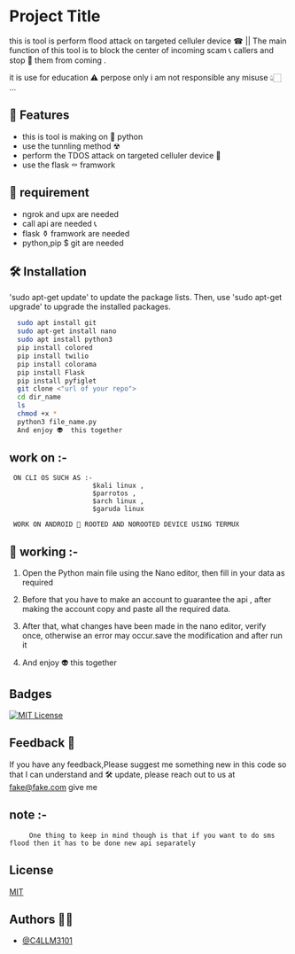 
# Project Title

this is tool is perform flood attack on targeted celluler device ☎ || The main function of this tool is to block the center of incoming scam 📞
 callers and stop 📴  them from coming  .


it is use for education ⚠ perpose only i am not responsible any misuse 👆🏻 ...



##  🌈  Features

- this is tool is making on  🐍 python 
- use the tunnling method ☢ 
- perform the TDOS attack on targeted celluler device 👾 
- use the flask ⚰  framwork 

## 🔎 requirement 

* ngrok and upx  are needed 
* call api are needed 📞
* flask ⚱ framwork are needed 
* python,pip $ git are needed 

## 🛠 Installation

 'sudo apt-get update' to update the package lists. Then, use 'sudo apt-get upgrade' to upgrade the installed packages. 

```bash
  sudo apt install git
  sudo apt-get install nano
  sudo apt install python3
  pip install colored
  pip install twilio
  pip install colorama
  pip install Flask
  pip install pyfiglet
  git clone <"url of your repo">
  cd dir_name
  ls 
  chmod +x *
  python3 file_name.py 
  And enjoy 👽  this together 
```
## work on :- 

     ON CLI OS SUCH AS :- 
                         $kali linux ,
                         $parrotos , 
                         $arch linux ,
                         $garuda linux 
    
     WORK ON ANDROID 📱 ROOTED AND NOROOTED DEVICE USING TERMUX 

    
## 📢 working :- 
1. Open the Python main file using the Nano editor, then fill in your data as required 

2. Before that you have to make an account to guarantee the api , after making the account copy and paste all the required data.

3. After that, what changes have been made in the nano editor, verify once, otherwise an error may occur.save the modification and after run it 

4. And enjoy 👽  this together 



## Badges

[![MIT License](https://img.shields.io/badge/License-MIT-green.svg)](https://choosealicense.com/licenses/mit/)


## Feedback 💱

If you have any feedback,Please suggest me something new in this code so that I can understand and  🛠 update, please reach out to us at fake@fake.com give me 


## note :-
         One thing to keep in mind though is that if you want to do sms flood then it has to be done new api separately




## License

[MIT](https://choosealicense.com/licenses/mit/)


## Authors ✍🏼 

- [@C4LLM3101](https://www.github.com/C4LLM3101)


